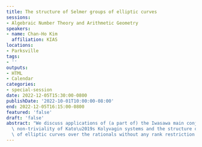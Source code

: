 ```yaml
---
title: The structure of Selmer groups of elliptic curves
sessions:
- Algebraic Number Theory and Arithmetic Geometry
speakers:
- name: Chan-Ho Kim
  affiliation: KIAS
locations:
- Parksville
tags:
- ''
outputs:
- HTML
- Calendar
categories:
- special-session
date: 2022-12-05T15:30:00-0800
publishDate: '2022-10-01T10:00:00-08:00'
end: 2022-12-05T16:15:00-0800
featured: 'false'
draft: 'false'
abstract: "We discuss applications of (a part of) the Iwasawa main conjecture to the\
  \ non-triviality of Kato\u2019s Kolyvagin systems and the structure of Selmer groups\
  \ of elliptic curves over the rationals without any rank restriction."
---
```

